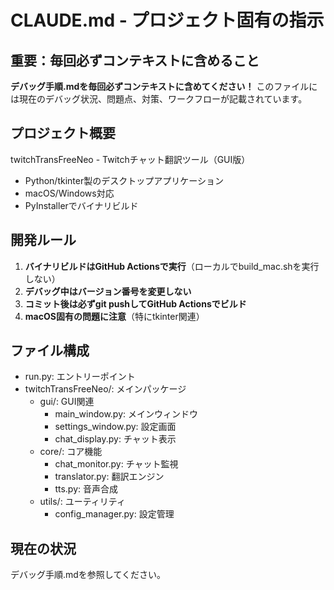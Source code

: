 # CLAUDE.md - プロジェクト固有の指示

## 重要：毎回必ずコンテキストに含めること
**デバッグ手順.mdを毎回必ずコンテキストに含めてください！**
このファイルには現在のデバッグ状況、問題点、対策、ワークフローが記載されています。

## プロジェクト概要
twitchTransFreeNeo - Twitchチャット翻訳ツール（GUI版）
- Python/tkinter製のデスクトップアプリケーション
- macOS/Windows対応
- PyInstallerでバイナリビルド

## 開発ルール
1. **バイナリビルドはGitHub Actionsで実行**（ローカルでbuild_mac.shを実行しない）
2. **デバッグ中はバージョン番号を変更しない**
3. **コミット後は必ずgit pushしてGitHub Actionsでビルド**
4. **macOS固有の問題に注意**（特にtkinter関連）

## ファイル構成
- run.py: エントリーポイント
- twitchTransFreeNeo/: メインパッケージ
  - gui/: GUI関連
    - main_window.py: メインウィンドウ
    - settings_window.py: 設定画面
    - chat_display.py: チャット表示
  - core/: コア機能
    - chat_monitor.py: チャット監視
    - translator.py: 翻訳エンジン
    - tts.py: 音声合成
  - utils/: ユーティリティ
    - config_manager.py: 設定管理

## 現在の状況
デバッグ手順.mdを参照してください。